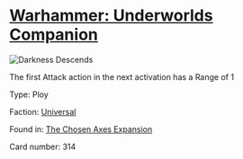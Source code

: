 # [Warhammer: Underworlds Companion](https://guidokessels.github.io/wh-underworlds)

  

![Darkness Descends](https://warhammerunderworlds.com/wp-content/uploads/sites/6/2018/02/314_ENG.png)

The first Attack action in the next activation has a Range of 1

Type: Ploy

Faction: [Universal](https://guidokessels.github.io/wh-underworlds/factions/universal.md)

Found in: [The Chosen Axes Expansion](https://guidokessels.github.io/wh-underworlds/locations/the-chosen-axes-expansion.md)

Card number: 314
